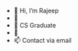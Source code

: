 - 👋 Hi, I’m  Rajeep
- 👀
- 🌱  CS Graduate
- 💞️ 
- 📫 Contact via email 

<!---
Bilbao7777/Bilbao7777 is a ✨ special ✨ repository because its `README.md` (this file) appears on your GitHub profile.
You can click the Preview link to take a look at your changes.
--->
